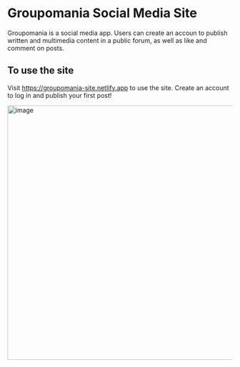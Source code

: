 # Groupomania Social Media Site
Groupomania is a social media app. Users can create an accoun to publish written and multimedia content in a public forum, as well as like and comment on posts. 

## To use the site
Visit https://groupomania-site.netlify.app to use the site. Create an account to log in and publish your first post!

<img width="570" alt="image" src="https://user-images.githubusercontent.com/70965823/133868757-cb0ce9a0-fc3e-4825-a970-029cd22f78cb.png">
